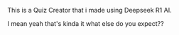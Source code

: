 This is a Quiz Creator that i made using Deepseek R1 AI.

I mean yeah that's kinda it what else do you expect??
